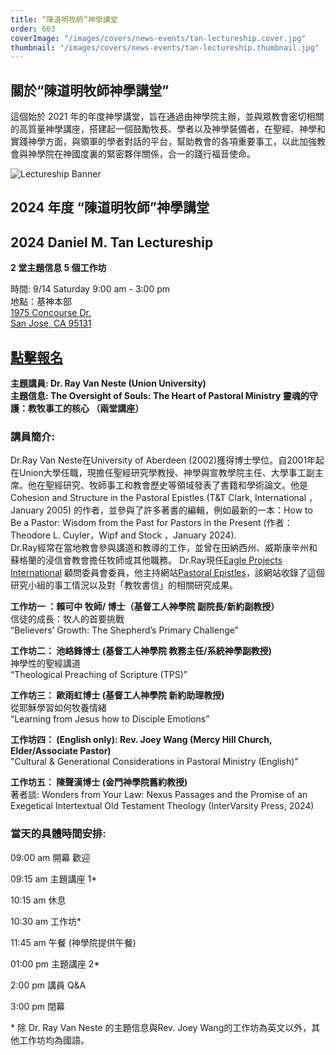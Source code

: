 ```yaml
---
title: “陳道明牧師”神學講堂
order: 603
coverImage: "/images/covers/news-events/tan-lectureship.cover.jpg"
thumbnail: "/images/covers/news-events/tan-lectureship.thumbnail.jpg"
---
```


<div class="text-center">

## 關於“陳道明牧師神學講堂”

</div>

這個始於 2021 年的年度神學講堂，旨在通過由神學院主辦，並與眾教會密切相關的高質量神學講座，搭建起一個鼓勵牧長、學者以及神學裝備者，在聖經、神學和實踐神學方面，與領軍的學者對話的平台，幫助教會的各項重要事工，以此加強教會與神學院在神國度裏的緊密夥伴關係，合一的踐行福音使命。

<div class="text-center">

![Lectureship Banner](/images/lectureship/lectureship-banner.png)

## 2024 年度 “陳道明牧師”神學講堂

## 2024 Daniel M. Tan Lectureship

**2 堂主題信息 5 個工作坊**

時間: 9/14 Saturday 9:00 am - 3:00 pm\
地點：基神本部\
[1975 Concourse Dr.\
San Jose, CA 95131](https://goo.gl/maps/Gi57SXut58CT5Ui38)

## [點擊報名](https://form.jotform.com/241655908248162)

**主題講員:  Dr. Ray Van Neste (Union University)** \
**主題信息: The Oversight of Souls: The Heart of Pastoral Ministry 靈魂的守護：教牧事工的核心 （兩堂講座）**

</div>

### 講員簡介:

Dr.Ray Van Neste在University of Aberdeen (2002)獲得博士學位。自2001年起在Union大學任職，現擔任聖經研究學教授、神學與宣教學院主任、大學事工副主席。他在聖經研究、牧師事工和教會歷史等領域發表了書籍和學術論文。他是Cohesion and Structure in the Pastoral Epistles (T&T Clark, International ，January 2005) 的作者，並參與了許多著書的編輯，例如最新的一本：How to Be a Pastor: Wisdom from the Past for Pastors in the Present (作者：Theodore L. Cuyler，Wipf and Stock ，January 2024). \
Dr.Ray經常在當地教會參與講道和教導的工作，並曾在田納西州、威斯康辛州和蘇格蘭的浸信會教會擔任牧師或其他職務。 Dr.Ray現任[Eagle Projects International](https://www.eagleprojects.com/) 顧問委員會委員，他主持網站[Pastoral Epistles](https://pastoralepistles.com/)，該網站收錄了這個研究小組的事工情況以及對「教牧書信」的相關研究成果。

**工作坊一 ：賴可中 牧師/ 博士（基督工人神學院 副院長/新約副教授）** \
信徒的成長：牧人的首要挑戰 \
“Believers’ Growth: The Shepherd’s Primary Challenge”

**工作坊二： 池峈鋒博士 (基督工人神學院 教務主任/系統神學副教授)** \
神學性的聖經講道 \
“Theological Preaching of Scripture (TPS)”

**工作坊三： 歐雨虹博士 (基督工人神學院 新約助理教授)** \
從耶穌學習如何牧養情緒 \
“Learning from Jesus how to Disciple Emotions”

**工作坊四： (English only): Rev. Joey Wang (Mercy Hill Church, Elder/Associate Pastor)** \
"Cultural & Generational Considerations in Pastoral Ministry (English)" 

**工作坊五：  陳聲漢博士 (金門神學院舊約教授)** \
著者談: Wonders from Your Law: Nexus Passages and the Promise of an Exegetical Intertextual Old Testament Theology (InterVarsity Press, 2024)

### 當天的具體時間安排:

09:00 am 開幕 歡迎

09:15 am 主題講座 1\*

10:15 am 休息

10:30 am 工作坊\*

11:45 am 午餐 (神學院提供午餐)

01:00 pm 主題講座 2\*

2:00 pm 講員 Q&A

3:00 pm 閉幕

\* 除 Dr. Ray Van Neste 的主題信息與Rev. Joey Wang的工作坊為英文以外，其他工作坊均為國語。
